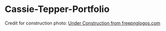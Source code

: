 # Cassie-Tepper-Portfolio

Credit for construction photo:
 <a href="https://www.freepnglogos.com/pics/under-construction">Under Construction from freepnglogos.com</a>